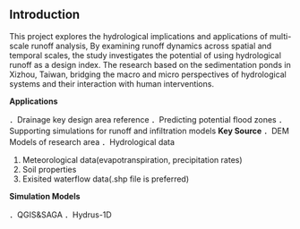 ## Introduction
This project explores the hydrological implications and applications of multi-scale runoff analysis, By examining runoff dynamics across spatial and temporal scales, the study investigates the potential of using hydrological runoff as a design index. The research based on the sedimentation ponds in Xizhou, Taiwan, bridging the macro and micro perspectives of hydrological systems and their interaction with human interventions.

**Applications**

．Drainage key design area reference
．Predicting potential flood zones
．Supporting simulations for runoff and infiltration models
**Key Source**
．DEM Models of research area
．Hydrological data
1. Meteorological data(evapotranspiration, precipitation rates) 
2. Soil properties
3. Exisited waterflow data(.shp file is preferred)
   
**Simulation Models**

．QGIS&SAGA
．Hydrus-1D